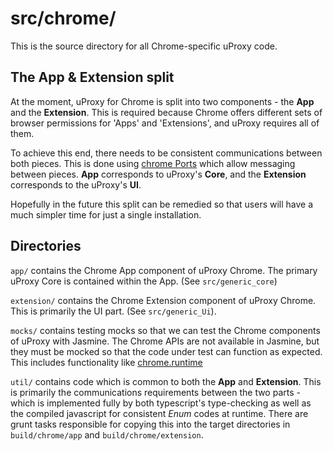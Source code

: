 # src/chrome/

This is the source directory for all Chrome-specific uProxy code.


## The App & Extension split

At the moment, uProxy for Chrome is split into two components -
the **App** and the **Extension**. This is required because Chrome offers
different sets of browser permissions for 'Apps' and 'Extensions', and uProxy
requires all of them.

To achieve this end, there needs to be consistent communications
between both pieces. This is done using
[chrome Ports](https://developer.chrome.com/extensions/runtime#type-Port) which
allow messaging between pieces. **App** corresponds to uProxy's **Core**,
and the **Extension** corresponds to the uProxy's **UI**.

Hopefully in the future this split can be remedied so
that users will have a much simpler time for just a single installation.


## Directories

`app/` contains the Chrome App component of uProxy Chrome. The primary uProxy
Core is contained within the App. (See `src/generic_core`)

`extension/` contains the Chrome Extension component of uProxy Chrome. This is
primarily the UI part. (See `src/generic_Ui`).

`mocks/` contains testing mocks so that we can test the Chrome components of
uProxy with Jasmine. The Chrome APIs are not available in Jasmine, but they must
be mocked so that the code under test can function as expected. This includes
functionality like [chrome.runtime](https://developer.chrome.com/extensions/runtime)

`util/` contains code which is common to both the **App** and **Extension**.
This is primarily the communications requirements between the two parts - which
is implemented fully by both typescript's type-checking as well as the compiled
javascript for consistent *Enum* codes at runtime.
There are grunt tasks responsible for copying this into the target directories
in `build/chrome/app` and `build/chrome/extension`.
